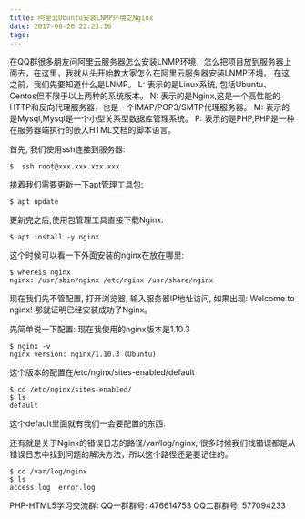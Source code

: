 ```yaml
---
title: 阿里云Ubuntu安装LNMP环境之Nginx
date: 2017-08-26 22:23:16
tags:
---
```

在QQ群很多朋友问阿里云服务器怎么安装LNMP环境，怎么把项目放到服务器上面去，在这里，我就从头开始教大家怎么在阿里云服务器安装LNMP环境。
在这之前，我们先要知道什么是LNMP。
L: 表示的是Linux系统, 包括Ubuntu、Centos但不限于以上两种的系统版本。
N: 表示的是Nginx,这是一个高性能的HTTP和反向代理服务器，也是一个IMAP/POP3/SMTP代理服务器。
M: 表示的是Mysql,Mysql是一个小型关系型数据库管理系统。
P: 表示的是PHP,PHP是一种在服务器端执行的嵌入HTML文档的脚本语言。
<!-- more -->

首先, 我们使用ssh连接到服务器:
```
$  ssh root@xxx.xxx.xxx.xxx
```
接着我们需要更新一下apt管理工具包:
```
$ apt update
```
更新完之后,使用包管理工具直接下载Nginx:
```
$ apt install -y nginx
```
这个时候可以看一下外面安装的nginx在放在哪里:
```
$ whereis nginx
nginx: /usr/sbin/nginx /etc/nginx /usr/share/nginx
```
现在我们先不管配置, 打开浏览器, 输入服务器IP地址访问, 如果出现:
Welcome to nginx!
那就证明已经安装成功了Nginx。

先简单说一下配置:
现在我使用的nginx版本是1.10.3
```
$ nginx -v
nginx version: nginx/1.10.3 (Ubuntu)
```
这个版本的配置在/etc/nginx/sites-enabled/default
```
$ cd /etc/nginx/sites-enabled/
$ ls
default
```
这个default里面就有我们一会要配置的东西.

还有就是关于Nginx的错误日志的路径/var/log/nginx, 很多时候我们找错误都是从错误日志中找到问题的解决方法，所以这个路径还是要记住的。
```
$ cd /var/log/nginx
$ ls
access.log  error.log
```

PHP-HTML5学习交流群:
QQ一群群号: 476614753
QQ二群群号: 577094233
